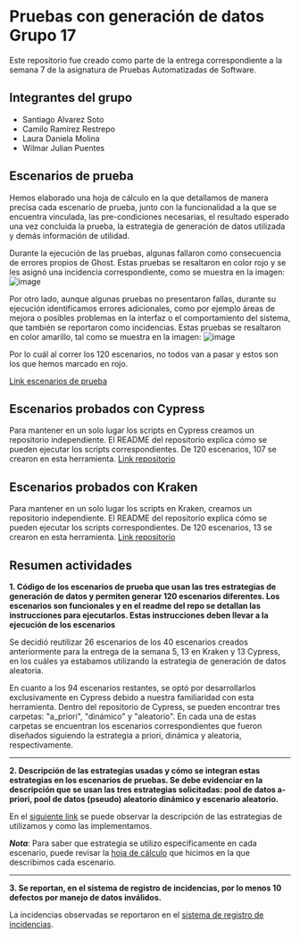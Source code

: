 # Pruebas con generación de datos Grupo 17

Este repositorio fue creado como parte de la entrega correspondiente a la semana 7 de la asignatura de Pruebas Automatizadas de Software.

## Integrantes del grupo
- Santiago Alvarez Soto
- Camilo Ramírez Restrepo
- Laura Daniela Molina
- Wilmar Julian Puentes

## Escenarios de prueba
Hemos elaborado una hoja de cálculo en la que detallamos de manera precisa cada escenario de prueba, junto con la funcionalidad a la que se encuentra vinculada, las pre-condiciones necesarias, el resultado esperado una vez concluida la prueba, la estrategia de generación de datos utilizada y demás información de utilidad.

Durante la ejecución de las pruebas, algunas fallaron como consecuencia de errores propios de Ghost. Estas pruebas se resaltaron en color rojo y se les asignó una incidencia correspondiente, como se muestra en la imagen:
![image](https://github.com/CamiloRamirezR/Pruebas_Generacion_Datos_Grupo_17/assets/17149432/6457f195-1e1e-48a4-92d8-e26c256c0fc6)

Por otro lado, aunque algunas pruebas no presentaron fallas, durante su ejecución identificamos errores adicionales, como por ejemplo áreas de mejora o posibles problemas en la interfaz o el comportamiento del sistema, que también se reportaron como incidencias. Estas pruebas se resaltaron en color amarillo, tal como se muestra en la imagen:
![image](https://github.com/CamiloRamirezR/Pruebas_Generacion_Datos_Grupo_17/assets/17149432/de765dfd-1c2d-4241-bea6-859b5a7fafba)

Por lo cuál al correr los 120 escenarios, no todos van a pasar y estos son los que hemos marcado en rojo.

[Link escenarios de prueba](https://uniandes-my.sharepoint.com/:x:/g/personal/ld_molina11_uniandes_edu_co/EQLNOAClGmZPqHEsnikAkTwBQ5vvZPJeeqVltoQnUci4pw?e=LltiaR)

## Escenarios probados con Cypress
Para mantener en un solo lugar los scripts en Cypress creamos un repositorio independiente. El README del repositorio explica cómo se pueden ejecutar los scripts correspondientes. De 120 escenarios, 107 se crearon en esta herramienta. [Link repositorio](https://github.com/CamiloRamirezR/Prueba_Generacion_Datos_Cypress)

## Escenarios probados con Kraken
Para mantener en un solo lugar los scripts en Kraken, creamos un repositorio independiente. El README del repositorio explica cómo se pueden ejecutar los scripts correspondientes. De 120 escenarios, 13 se crearon en esta herramienta. [Link repositorio](https://github.com/CamiloRamirezR/Pruebas_Generacion_Datos_Kraken)

## Resumen actividades

**1. Código de los escenarios de prueba que usan las tres estrategias de generación de datos y permiten generar 120 escenarios diferentes. Los escenarios son funcionales y en el readme del repo se detallan las instrucciones para ejecutarlos. Estas instrucciones deben llevar a la ejecución de los escenarios**

Se decidió reutilizar 26 escenarios de los 40 escenarios creados anteriormente para la entrega de la semana 5, 13 en  Kraken y 13 Cypress, en los cuáles ya estabamos utilizando la estrategia de generación de datos aleatoria. 

En cuanto a los 94 escenarios restantes, se optó por desarrollarlos exclusivamente en Cypress debido a nuestra familiaridad con esta herramienta. Dentro del repositorio de Cypress, se pueden encontrar tres carpetas: "a_priori", "dinámico" y "aleatorio". En cada una de estas carpetas se encuentran los escenarios correspondientes que fueron diseñados siguiendo la estrategia a priori, dinámica y aleatoria, respectivamente.

<hr/>

**2. Descripción de las estrategias usadas y cómo se integran estas estrategias en los escenarios de pruebas. Se debe evidenciar en la descripción que se usan las tres estrategias solicitadas: pool de datos a-priori, pool de datos (pseudo) aleatorio dinámico y escenario aleatorio.**

En el [siguiente link](https://github.com/CamiloRamirezR/Prueba_Generacion_Datos_Cypress/wiki/Descripci%C3%B3n-estrategias) se puede observar la descripción de las estrategias de utilizamos y como las implementamos. 

**_Nota_**: Para saber que estrategia se utilizo especificamente en cada escenario, puede revisar la [hoja de cálculo](https://uniandes-my.sharepoint.com/:x:/g/personal/ld_molina11_uniandes_edu_co/EQLNOAClGmZPqHEsnikAkTwBQ5vvZPJeeqVltoQnUci4pw?e=LltiaR) que hicimos en la que describimos cada escenario.

<hr/>

**3. Se reportan, en el sistema de registro de incidencias, por lo menos 10 defectos por manejo de datos inválidos.**

La incidencias observadas se reportaron en el [sistema de registro de incidencias](https://github.com/santi8194/ghost-grupo-17/issues).


